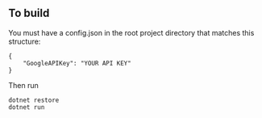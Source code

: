 ## To build

You must have a config.json in the root project directory that matches this structure:

```
{
    "GoogleAPIKey": "YOUR API KEY"
}
```

Then run

```
dotnet restore
dotnet run
```